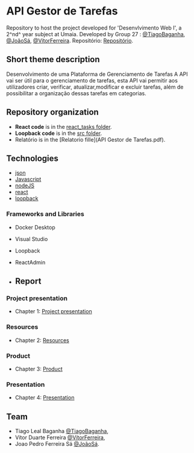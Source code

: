 # API Gestor de Tarefas

Repository to host the project developed for 'Desenvlvimento Web I', a 2^nd^ year subject at Umaia. Developed by Group 27 : [@TiagoBaganha](https://github.com/TiagoBaganha), [@JoãoSá](https://github.com/Joaosa330), [@VítorFerreira](https://github.com/Duarte35).
Repositório: [Repositório](https://github.com/inf23dw1g27).
## Short theme description

Desenvolvimento de uma Plataforma de Gerenciamento de Tarefas
A API vai ser útil para o gerenciamento de tarefas, esta API vai permitir aos utilizadores criar, verificar, atualizar,modificar e excluir tarefas, além de possibilitar a organização dessas tarefas em categorias. 


## Repository organization
    
* **React code** is in the [react_tasks folder](react_tasks/).
* **Loopback code** is in the [src folder](src/).
* Relatório is in the [Relatorio fille](API Gestor de Tarefas.pdf).

  
## Technologies

* [json](https://www.w3schools.com/js/js_json_intro.asp)
* [Javascript](https://developer.mozilla.org/en-US/docs/Learn/JavaScript)
* [nodeJS](https://nodejs.org/en/)
* [react](https://react.dev/community)
* [loopback](https://loopback.io/doc/en/lb4/)


### Frameworks and Libraries

* Docker Desktop
* Visual Studio
* Loopback
* ReactAdmin

* ## Report


### Project presentation
* Chapter 1: [Project presentation](Apresentação/apresentaçãoprojeto)
### Resources
* Chapter 2: [Resources](Recursos)
### Product
* Chapter 3: [Product](doc/c3.md)
### Presentation
* Chapter 4: [Presentation](doc/c4.md)


## Team
* Tiago Leal Baganha [@TiagoBaganha](https://github.com/TiagoBaganha),
* Vítor Duarte Ferreira [@VítorFerreira](https://github.com/Duarte35),
* Joao Pedro Ferreira Sá [@JoãoSá](https://github.com/Joaosa330).
